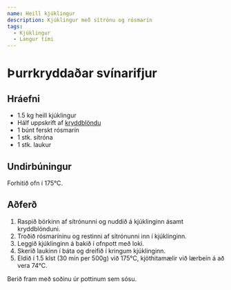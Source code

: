```yaml
---
name: Heill kjúklingur
description: Kjúklingur með sítrónu og rósmarín
tags:
  - Kjúklingur
  - Langur tími
---
```


# Þurrkryddaðar svínarifjur

## Hráefni

- 1.5 kg heill kjúklingur
- Hálf uppskrift af [kryddblöndu](/recipes/kryddblanda)
- 1 búnt ferskt rósmarín
- 1 stk. sítróna
- 1 stk. laukur

## Undirbúningur

Forhitið ofn í 175°C.

## Aðferð

1. Raspið börkinn af sítrónunni og nuddið á kjúklinginn ásamt kryddblönduni.
2. Troðið rósmaríninu og restinni af sítrónunni inn í kjúklinginn.
3. Leggið kjúklinginn á bakið í ofnpott með loki.
4. Skerið laukinn í báta og dreifið í kringum kjúklinginn.
5. Eldið í 1.5 klst (30 mín per 500g) við 175°C, kjöthitamælir við lærbein á að vera 74°C.

Berið fram með soðinu úr pottinum sem sósu.
